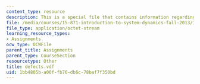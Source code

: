 ```yaml
---
content_type: resource
description: This is a special file that contains information regarding defects.
file: /media/courses/15-871-introduction-to-system-dynamics-fall-2013/1bb4805ba00ffb76db6c78baf7f350bd_defects.vdf
file_type: application/octet-stream
learning_resource_types:
- Assignments
ocw_type: OCWFile
parent_title: Assignments
parent_type: CourseSection
resourcetype: Other
title: defects.vdf
uid: 1bb4805b-a00f-fb76-db6c-78baf7f350bd
---
```

